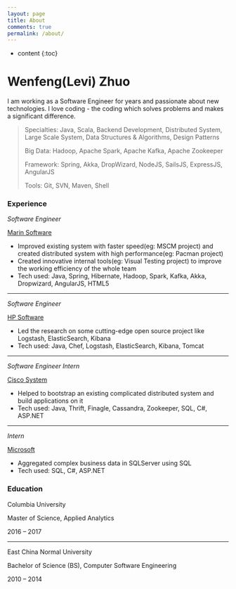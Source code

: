 ```yaml
---
layout: page
title: About
comments: true
permalink: /about/
---
```


* content
{:toc}

Wenfeng(Levi) Zhuo
=======================
I am working as a Software Engineer for years and passionate about new technologies. I love coding - the coding which solves problems and makes a significant difference.

> Specialties: Java, Scala, Backend Development, Distributed System, Large Scale System, Data Structures & Algorithms, Design Patterns
>
> Big Data: Hadoop, Apache Spark, Apache Kafka, Apache Zookeeper
>
> Framework: Spring, Akka, DropWizard, NodeJS, SailsJS, ExpressJS, AngularJS
>
> Tools: Git, SVN, Maven, Shell

### Experience
_Software Engineer_

[Marin Software](http://www.marinsoftware.com)

- Improved existing system with faster speed(eg: MSCM project) and created distributed system with high performance(eg: Pacman project)
- Created innovative internal tools(eg: Visual Testing project) to improve the working efficiency of the whole team
- Tech used: Java, Spring, Hibernate, Hadoop, Spark, Kafka, Akka, Dropwizard, AngularJS, HTML5

---

_Software Engineer_

[HP Software](https://www.hpe.com)

- Led the research on some cutting-edge open source project like Logstash, ElasticSearch, Kibana
- Tech used: Java, Chef, Logstash, ElasticSearch, Kibana, Tomcat

---

_Software Engineer Intern_

[Cisco System](http://www.cisco.com)

- Helped to bootstrap an existing complicated distributed system and build applications on it
- Tech used: Java, Thrift, Finagle, Cassandra, Zookeeper, SQL, C#, ASP.NET

---

_Intern_

[Microsoft](http://www.microsoft.com)

- Aggregated complex business data in SQLServer using SQL
- Tech used: SQL, C#, ASP.NET

### Education
Columbia University

Master of Science, Applied Analytics

2016 – 2017

---

East China Normal University

Bachelor of Science (BS), Computer Software Engineering

2010 – 2014


